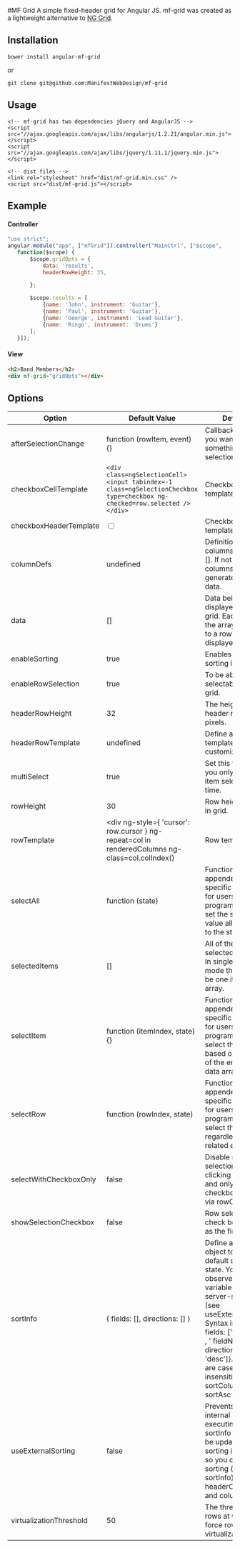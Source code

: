#MF Grid
A simple fixed-header grid for Angular JS. mf-grid was created as a lightweight alternative to [NG Grid](http://angular-ui.github.io/ng-grid/).


## Installation
```bower install angular-mf-grid```

or

```git clone git@github.com:ManifestWebDesign/mf-grid```

## Usage
```
<!-- mf-grid has two dependencies jQuery and AngularJS -->
<script src="//ajax.googleapis.com/ajax/libs/angularjs/1.2.21/angular.min.js"></script>
<script src="//ajax.googleapis.com/ajax/libs/jquery/1.11.1/jquery.min.js"></script>

<!-- dist files -->
<link rel="stylesheet" href="dist/mf-grid.min.css" />
<script src="dist/mf-grid.js"></script>
```

## Example

#### Controller
 ```javascript
"use strict";
angular.module("app", ["mfGrid"]).controller("MainCtrl", ["$scope",
	function($scope) {
		$scope.gridOpts = {
			data: 'results',
			headerRowHeight: 35,

		};

		$scope.results = [
			{name: 'John', instrument: 'Guitar'},
			{name: 'Paul', instrument: 'Guitar'},
			{name: 'George', instrument: 'Lead Guitar'},
			{name: 'Ringo', instrument: 'Drums'}
		];
	}]);
```

#### View
 ```html
<h2>Band Members</h2>
<div mf-grid="gridOpts"></div>
```

## Options

Option |  Default Value | Definition
------ | -------------- | ---------
afterSelectionChange | function (rowItem, event) {} | Callback for when you want to validate something after selection.
checkboxCellTemplate | ```<div class=ngSelectionCell><input tabindex=-1 class=ngSelectionCheckbox type=checkbox ng-checked=row.selected /></div>``` | Checkbox cell template.
checkboxHeaderTemplate | <input class=ngSelectionHeader type=checkbox ng-show=multiSelect ng-model=allSelected ng-change=toggleSelectAll(allSelected)/> | Checkbox header template.
columnDefs | undefined | Definitions of columns as an array []. If not defined columns are auto-generated from data.
data | [] | Data being displayed in the grid. Each item in the array is mapped to a row being displayed.
enableSorting | true | Enables or disables sorting in grid.
enableRowSelection | true | To be able to have selectable rows in grid.
headerRowHeight | 32 | The height of the header row in pixels.
headerRowTemplate | undefined | Define a header row template for further customization.
multiSelect | true | Set this to false if you only want one item selected at a time.
rowHeight | 30 | Row height of rows in grid.
rowTemplate | <div ng-style={ 'cursor': row.cursor } ng-repeat=col in renderedColumns ng-class=col.colIndex() | Row template
selectAll | function (state) | Function that is appended to the specific grid options for users to programmatically set the selected value all of the rows to the state passed. | Yes=ngCell {{col.cellClass}}><div class=ngVerticalBar ng-style={height: rowHeight} ng-class={ ngVerticalBarVisible: !$last }>&nbsp;</div><div ng-cell></div></div> | Define a row Template to customize output.
selectedItems | [] | All of the items selected in the grid. In single select mode there will only be one item in the array.
selectItem | function (itemIndex, state) {} | Function that is appended to the specific grid options for users to programmatically select the row based on the index of the entity in the data array option.
selectRow | function (rowIndex, state) | Function that is appended to the specific grid options for users to programmatically select the row regardless of the related entity.
selectWithCheckboxOnly | false | Disable row selections by clicking on the row and only when the checkbox is clicked via rowClick
showSelectionCheckbox | false | Row selection check boxes appear as the first column.
sortInfo | { fields: [], directions: [] } | Define a sortInfo object to specify a default sorting state. You can also observe this variable to utilize server-side sorting (see useExternalSorting). Syntax is sortInfo: { fields: ['fieldName1' , ' fieldName2'], directions: ['asc', 'desc']}. Directions are case-insensitive, via sortColumn and sortAsc
useExternalSorting | false | Prevents the internal sorting from executing. The sortInfo object will be updated with the sorting information so you can handle sorting (see sortInfo) via headerColumnClick and column.sortFn
virtualizationThreshold | 50 | The threshold in rows at which to force row virtualization on.